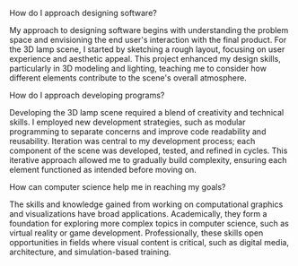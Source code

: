How do I approach designing software?

My approach to designing software begins with understanding the problem space 
and envisioning the end user's interaction with the final product. For the 3D lamp scene,
I started by sketching a rough layout, focusing on user experience and aesthetic appeal. 
This project enhanced my design skills, particularly in 3D modeling and lighting, teaching 
me to consider how different elements contribute to the scene's overall atmosphere.

How do I approach developing programs?

Developing the 3D lamp scene required a blend of creativity and technical skills. 
I employed new development strategies, such as modular programming to separate concerns 
and improve code readability and reusability. Iteration was central to my development process; 
each component of the scene was developed, tested, and refined in cycles. This iterative 
approach allowed me to gradually build complexity, ensuring each element functioned as 
intended before moving on.

How can computer science help me in reaching my goals?

The skills and knowledge gained from working on computational graphics and visualizations 
have broad applications. Academically, they form a foundation for exploring more complex 
topics in computer science, such as virtual reality or game development. Professionally, 
these skills open opportunities in fields where visual content is critical, such as 
digital media, architecture, and simulation-based training.
